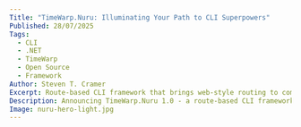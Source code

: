 ```yaml
---
Title: "TimeWarp.Nuru: Illuminating Your Path to CLI Superpowers"
Published: 28/07/2025
Tags: 
  - CLI
  - .NET
  - TimeWarp
  - Open Source
  - Framework
Author: Steven T. Cramer
Excerpt: Route-based CLI framework that brings web-style routing to command-line apps
Description: Announcing TimeWarp.Nuru 1.0 - a route-based CLI framework that illuminates your path to building powerful command-line applications with minimal boilerplate.
Image: nuru-hero-light.jpg
---
```


<?! Git "TimeWarpEngineering" "timewarp-nuru" "Documentation/Posts/Blogs/2025-07-28-nuru-cli-framework-launch.md" /?>